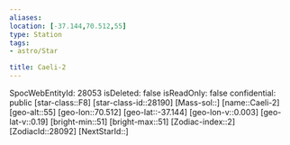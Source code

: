 ```yaml
---
aliases: 
location: [-37.144,70.512,55]
type: Station
tags:
- astro/Star

title: Caeli-2
---
```

SpocWebEntityId: 28053
isDeleted: false
isReadOnly: false
confidential: public
[star-class::F8]
[star-class-id::28190]
[Mass-sol::]
[name::Caeli-2]
[geo-alt::55]
[geo-lon::70.512]
[geo-lat::-37.144]
[geo-lon-v::0.003]
[geo-lat-v::0.19]
[bright-min::51]
[bright-max::51]
[Zodiac-index::2]
[ZodiacId::28092]
[NextStarId::]



